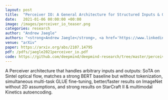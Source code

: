 ```yaml
---
layout: post
title:  "Perceiver IO: A General Architecture for Structured Inputs & Outputs"
date:   2021-01-06 00:00:00 +00:00
image: /images/perceiver_io_teaser.png
categories: research
author: "Andrew Jaegle"
authors: "<strong>Andrew Jaegle</strong>, <a href='https://www.linkedin.com/in/sebastian-borgeaud-8648a5aa'>Sebastian Borgeaud</a>, <a href='https://www.jbalayrac.com/'>Jean-Baptiste Alayrac</a>, <a href='http://www.carldoersch.com/'>Carl Doersch</a>, <a href='https://scholar.google.co.uk/citations?user=hOl-5zcAAAAJ&hl=en'>Catalin Ionescu</a>, <a href='https://www.linkedin.com/in/david-fengning-ding-053b1282/'>David Ding</a>,  <a href='https://skoppula.com/'>Skanda Koppula</a>, <a href='http://people.csail.mit.edu/danielzoran/'>Daniel Zoran</a>, <a href='https://scholar.google.co.uk/citations?user=NIxD36wAAAAJ&hl=en'>Andrew Brock</a>, <a href='http://imaginarynumber.net/'>Evan Shelhamer</a>, <a href='https://www.olivierhenaff.com/'>Olivier Hénaff</a>, <a href='https://scholar.google.com/citations?user=eM916YMAAAAJ&hl=en'>Matt Botvinick</a>, <a href='https://www.robots.ox.ac.uk/~az/'>Andrew Zisserman</a>, <a href='https://research.google/people/OriolVinyals/'>Oriol Vinyals</a>, <a href='https://scholar.google.com/citations?user=IUZ-7_cAAAAJ&hl=en'>João Carreira</a>"
venue: "arXiv"
paper: https://arxiv.org/abs/2107.14795
pdf: /pdfs/jaegle2021perceiver_io.pdf
code: https://github.com/deepmind/deepmind-research/tree/master/perceiver
---
```

A Perceiver architecture that handles arbitrary inputs and outputs: SoTA on Sintel optical flow, matches a strong BERT baseline but without tokenization, simultaneous multi-task GLUE fine-tuning, better/faster results on ImageNet without 2D assumptions, and strong results on StarCraft II & multimodal Kinetics autoencoding.